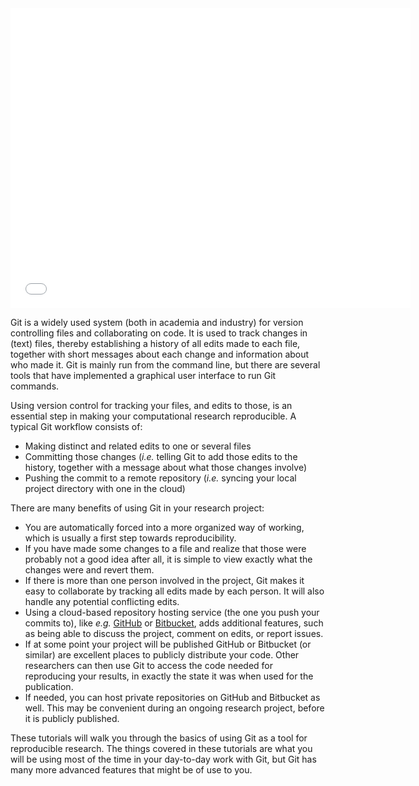 <iframe id="iframepdf" src="../../../lectures/git/git_2023.pdf" frameborder="0" width="640" height="480" allowfullscreen="true" mozallowfullscreen="true" webkitallowfullscreen="true"></iframe> 

Git is a widely used system (both in academia and industry) for version
controlling files and collaborating on code. It is used to track changes in
(text) files, thereby establishing a history of all edits made to each file,
together with short messages about each change and information about who made
it. Git is mainly run from the command line, but there are several tools that
have implemented a graphical user interface to run Git commands.

Using version control for tracking your files, and edits to those, is an
essential step in making your computational research reproducible. A typical Git
workflow consists of:

* Making distinct and related edits to one or several files
* Committing those changes (*i.e.* telling Git to add those edits to the
  history, together with a message about what those changes involve)
* Pushing the commit to a remote repository (*i.e.* syncing your local project
  directory with one in the cloud)

There are many benefits of using Git in your research project:

* You are automatically forced into a more organized way of working, which is
  usually a first step towards reproducibility.
* If you have made some changes to a file and realize that those were probably
  not a good idea after all, it is simple to view exactly what the changes were
  and revert them.
* If there is more than one person involved in the project, Git makes it easy
  to collaborate by tracking all edits made by each person. It will also handle
  any potential conflicting edits.
* Using a cloud-based repository hosting service (the one you push your commits
  to), like *e.g.* [GitHub](https://github.com/) or
  [Bitbucket](https://bitbucket.org/), adds additional features, such as being
  able to discuss the project, comment on edits, or report issues.
* If at some point your project will be published GitHub or Bitbucket (or
  similar) are excellent places to publicly distribute your code. Other
  researchers can then use Git to access the code needed for reproducing your
  results, in exactly the state it was when used for the publication.
* If needed, you can host private repositories on GitHub and Bitbucket as well.
  This may be convenient during an ongoing research project, before it is
  publicly published.

These tutorials will walk you through the basics of using Git as a tool for
reproducible research. The things covered in these tutorials are what you will
be using most of the time in your day-to-day work with Git, but Git has many
more advanced features that might be of use to you.
